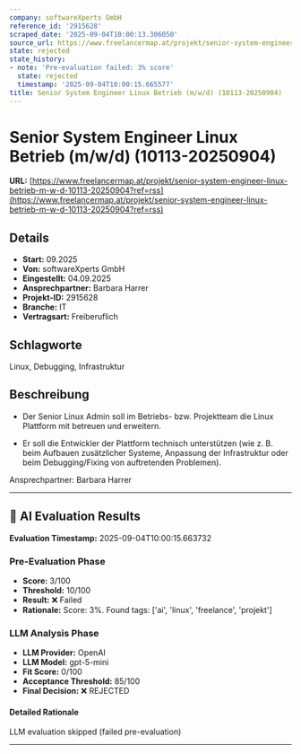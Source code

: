 ```yaml
---
company: softwareXperts GmbH
reference_id: '2915628'
scraped_date: '2025-09-04T10:00:13.306050'
source_url: https://www.freelancermap.at/projekt/senior-system-engineer-linux-betrieb-m-w-d-10113-20250904?ref=rss
state: rejected
state_history:
- note: 'Pre-evaluation failed: 3% score'
  state: rejected
  timestamp: '2025-09-04T10:00:15.665577'
title: Senior System Engineer Linux Betrieb (m/w/d) (10113-20250904)
---
```



# Senior System Engineer Linux Betrieb (m/w/d) (10113-20250904)
**URL:** [https://www.freelancermap.at/projekt/senior-system-engineer-linux-betrieb-m-w-d-10113-20250904?ref=rss](https://www.freelancermap.at/projekt/senior-system-engineer-linux-betrieb-m-w-d-10113-20250904?ref=rss)
## Details
- **Start:** 09.2025
- **Von:** softwareXperts GmbH
- **Eingestellt:** 04.09.2025
- **Ansprechpartner:** Barbara Harrer
- **Projekt-ID:** 2915628
- **Branche:** IT
- **Vertragsart:** Freiberuflich

## Schlagworte
Linux, Debugging, Infrastruktur

## Beschreibung
- Der Senior Linux Admin soll im Betriebs- bzw. Projektteam die Linux Plattform mit betreuen und erweitern.

- Er soll die Entwickler der Plattform technisch unterstützen (wie z. B. beim Aufbauen zusätzlicher Systeme, Anpassung der Infrastruktur oder beim Debugging/Fixing von auftretenden Problemen).

Ansprechpartner:
Barbara Harrer

---

## 🤖 AI Evaluation Results

**Evaluation Timestamp:** 2025-09-04T10:00:15.663732

### Pre-Evaluation Phase
- **Score:** 3/100
- **Threshold:** 10/100
- **Result:** ❌ Failed
- **Rationale:** Score: 3%. Found tags: ['ai', 'linux', 'freelance', 'projekt']

### LLM Analysis Phase
- **LLM Provider:** OpenAI
- **LLM Model:** gpt-5-mini
- **Fit Score:** 0/100
- **Acceptance Threshold:** 85/100
- **Final Decision:** ❌ REJECTED

#### Detailed Rationale
LLM evaluation skipped (failed pre-evaluation)

---
